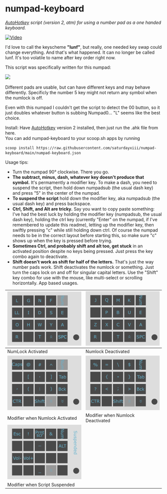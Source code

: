 # numpad-keyboard
*[AutoHotkey](https://www.autohotkey.com/) script (version 2, atm) for using a number pad as a one handed keyboard.*

[![Video](http://i3.ytimg.com/vi/52c01fJGBLw/hqdefault.jpg)](https://www.youtube.com/watch?v=52c01fJGBLw)

I'd love to call the keyscheme **"lunf"**, but really, one needed key swap could change everything.  And that's what happened. It can no longer be called lunf.  It's too volatile to name after key order right now.

This script was specifically written for this numpad: 

<a href="https://www.amazon.ca/gp/product/B018EEYK18" target="_blank"><img src="https://m.media-amazon.com/images/I/61M5KRe5MTL._AC_SL1500_.jpg" width="300"></a>

Different pads are usable, but can have different keys and may behave differently.  Specificly the number 5 key might not return any symbol when the numlock is off.

Even with this numpad I couldn't get the script to detect the 00 button, so it just doubles whatever button is subbing Numpad0... "L" seems like the best choice.

Install:  Have [AutoHotkey](https://www.autohotkey.com/) version 2 installed, then just run the .ahk file from here.  
You can add numpad-keyboard to your scoop.sh apps by running

~~~
scoop install https://raw.githubusercontent.com/saturdayxiii/numpad-keyboard/main/numpad-keyboard.json
~~~

Usage tips:

- Turn the numpad 90° clockwise.  There you go.
- **The subtract, minus, dash, whatever key doesn't produce that symbol.**  It's permamently a modifier key.  To make a dash, you need to suspend the script, then hold down numpadsub (the usual dash key) and press "5" in the center of the numpad.
- **To suspend the script** hold down the modifier key, aka numpadsub (the usual dash key) and press backspace.
- **Ctrl, Shift, and Alt are tricky.**  Say you want to copy paste something: I've had the best luck by holding the modifier key (numpadsub, the usual dash key), holding the ctrl key (currently "Enter" on the numpad, if I've remembered to update this readme), letting up the modifier key, then swiftly pressing "c" while still holding down ctrl.  Of course the numpad needs to be in the correct layout before starting this, so make sure "c" shows up when the key is pressed before trying.
- **Sometimes Ctrl, and probably shift and alt too, get stuck** in an activated position despite no keys being pressed.  Just press the key combo again to deactivate.
- **Shift doesn't work as shift for half of the letters.**  That's just the way number pads work.  Shift deactivates the numlock or something.  Just turn the caps lock on and off for singular capital letters.  Use the "Shift" key combo for use with the mouse, like multi-select or scrolling horizontally.  App based usages.

| ![NumLock Activated](https://raw.githubusercontent.com/saturdayxiii/numpad-keyboard/main/numpad%20layout_Page%201.webp) | ![NumLock Deactivated](https://raw.githubusercontent.com/saturdayxiii/numpad-keyboard/main/numpad%20layout_Page%202.webp) |
| --- | --- |
| NumLock Activated | Numlock Deactivated |
| ![Modifier when NumLock Activated](https://raw.githubusercontent.com/saturdayxiii/numpad-keyboard/main/numpad%20layout_Page%203.webp) | ![Modifier when NumLock Deactivated](https://raw.githubusercontent.com/saturdayxiii/numpad-keyboard/main/numpad%20layout_Page%204.webp) |
| Modifier when Numlock Activated | Modifier when Numlock Deactivated |
| ![Modifier when Script Suspended](https://raw.githubusercontent.com/saturdayxiii/numpad-keyboard/main/numpad%20layout_Page%205.webp) |  |
| Modifier when Script Suspended |  |
